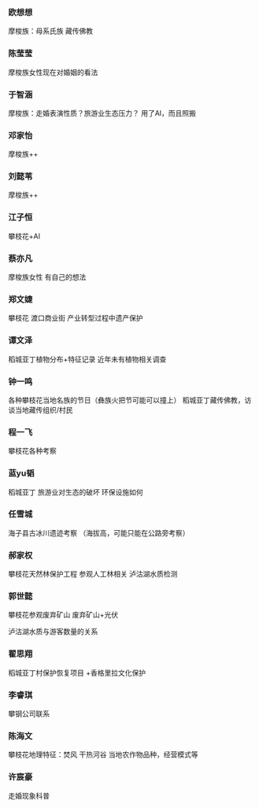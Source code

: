 ### 欧想想
摩梭族：母系氏族
藏传佛教

### 陈莹莹
摩梭族女性现在对婚姻的看法

### 于智涵
摩梭族：走婚表演性质？旅游业生态压力？
用了AI，而且照搬

### 邓家怡
摩梭族++

### 刘懿苇
摩梭族++

### 江子恒
攀枝花+AI

### 蔡亦凡
摩梭族女性
有自己的想法

### 郑文婕
攀枝花 渡口商业街
产业转型过程中遗产保护

### 谭文泽
稻城亚丁植物分布+特征记录
近年未有植物相关调查

### 钟一鸣
各种攀枝花当地名族的节日（彝族火把节可能可以撞上）
稻城亚丁藏传佛教，访谈当地藏传组织/村民

### 程一飞
攀枝花各种考察

### 蓝yu韬
稻城亚丁
旅游业对生态的破坏
环保设施如何

### 任雪城
海子县古冰川遗迹考察
（海拔高，可能只能在公路旁考察）

### 郝家权
攀枝花天然林保护工程
	参观人工林相关
泸沽湖水质检测

### 郭世懿
攀枝花参观废弃矿山
废弃矿山+光伏

泸沽湖水质与游客数量的关系

### 翟思翔
稻城亚丁村保护恢复项目
+香格里拉文化保护

### 李睿琪
攀钢公司联系

### 陈海文
攀枝花地理特征：焚风
干热河谷
当地农作物品种，经营模式等

### 许宸豪
走婚现象科普
